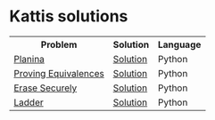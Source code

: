 # Kattis solutions

<table style="width:100%">
  <tr>
    <th> Problem </th>
    <th> Solution </th> 
    <th> Language </th>
  </tr>
  <tr>
    <td> <a href="https://kth.kattis.com/problems/planina">Planina</a> </td>
    <td> <a href="planina.py">Solution</a> </td>
    <td> Python </td>
  </tr>
  <tr>
    <td> <a href="https://open.kattis.com/problems/equivalences">Proving Equivalences</a> </td>
    <td> <a href="proving_equivalences.py">Solution</a> </td>
    <td> Python </td>
  </tr>
  <tr>
    <td> <a href="https://open.kattis.com/problems/erase">Erase Securely</a> </td>
    <td> <a href="erase_securely.py">Solution</a> </td>
    <td> Python </td>
  </tr>
  <tr>
    <td> <a href="https://open.kattis.com/problems/ladder">Ladder</a> </td>
    <td> <a href="ladder.py">Solution</a> </td>
    <td> Python </td>
  </tr>
</table>




